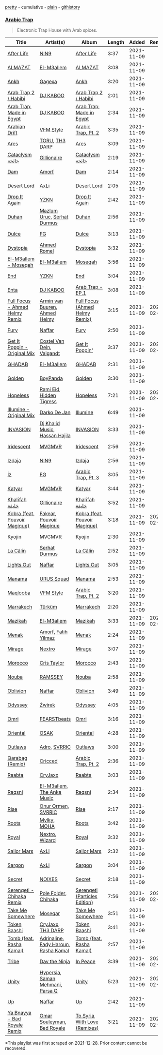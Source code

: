 [pretty](/playlists/pretty/37i9dQZF1DXcC6YLqj8ET8.md) - cumulative - [plain](/playlists/plain/37i9dQZF1DXcC6YLqj8ET8) - [githistory](https://github.githistory.xyz/mackorone/spotify-playlist-archive/blob/main/playlists/plain/37i9dQZF1DXcC6YLqj8ET8)

### [Arabic Trap](https://open.spotify.com/playlist/47hjr70tGR1mvbCMqz6RSX)

> Electronic Trap House with Arab spices.

| Title | Artist(s) | Album | Length | Added | Removed |
|---|---|---|---|---|---|
| [After Life](https://open.spotify.com/track/6f3C47PALxUOq7VjRSyx7M) | [NIN9](https://open.spotify.com/artist/0DJeag58upLxC4iA5Ju7MO) | [After Life](https://open.spotify.com/album/3mibBHWq5uBgzJnWGWtXgZ) | 3:37 | 2021-11-09 |  |
| [ALMAZAT](https://open.spotify.com/track/1l18f7daLQymXuUy6fQD6W) | [El\-M3allem](https://open.spotify.com/artist/7df2YdmQZRI6KvN3aowOMW) | [ALMAZAT](https://open.spotify.com/album/0s8UGDaOTmxfXDi1VAsowZ) | 3:08 | 2021-11-09 |  |
| [Ankh](https://open.spotify.com/track/4qg5zuCvEWTeOb3ON0qLuc) | [Gagexa](https://open.spotify.com/artist/5voQQxmOq6cYSOmXBHVg1y) | [Ankh](https://open.spotify.com/album/6Sz6N6aIGSh7R4pGfmVpD3) | 3:20 | 2021-11-09 |  |
| [Arab Trap 2 / Habibi](https://open.spotify.com/track/4tDlB4iuEuXaVOcDVh9N9v) | [DJ KABOO](https://open.spotify.com/artist/4XL8KSBe0v3k483R9Tv49Q) | [Arab Trap 2 / Habibi](https://open.spotify.com/album/2lItbZXFxyql2Y2brBCiba) | 2:01 | 2021-11-09 |  |
| [Arab Trap: Made in Egypt](https://open.spotify.com/track/2DBU3G7bYWcLKxKNtsXJ5h) | [DJ KABOO](https://open.spotify.com/artist/4XL8KSBe0v3k483R9Tv49Q) | [Arab Trap: Made in Egypt](https://open.spotify.com/album/2ZYdkTjXsKXajkPiwUTgQ7) | 2:34 | 2021-11-09 |  |
| [Arabian Drift](https://open.spotify.com/track/5qNdv1WPksgm2F87wzznPi) | [VFM Style](https://open.spotify.com/artist/4ulXFvFK1pjsKvk61NQtPF) | [Arabic Trap, Pt\. 2](https://open.spotify.com/album/3ssgRjMtcAE8F2pJhZ8MGk) | 3:35 | 2021-11-09 |  |
| [Ares](https://open.spotify.com/track/09Ltdtsh3FFIGAppCJj0HD) | [TORU](https://open.spotify.com/artist/7nKMI2etaVYFW6r9cTXKto), [TH3 DARP](https://open.spotify.com/artist/10W6SIbkGGVlY8yYrUxwmw) | [Ares](https://open.spotify.com/album/6ITmhXGA9NdbKI60F9N8Cx) | 3:09 | 2021-11-09 |  |
| [Cataclysm جائحة](https://open.spotify.com/track/55DEy5jBZJcm75JpGZTlyC) | [Gillionaire](https://open.spotify.com/artist/74rsMLFnDYIf54HLWuKAty) | [Cataclysm جائحة](https://open.spotify.com/album/5cO6vLIAow8tq0YX4NiD4I) | 2:19 | 2021-11-09 |  |
| [Dam](https://open.spotify.com/track/0ptmm2MFQXuGjWTix8yx9K) | [Amorf](https://open.spotify.com/artist/235rIOpga6eYnAP03JD444) | [Dam](https://open.spotify.com/album/5I15j6rtNdviAPqcTQ5SJn) | 2:14 | 2021-11-09 |  |
| [Desert Lord](https://open.spotify.com/track/4is2MePvKHSLOLmCEjTT0L) | [AxLi](https://open.spotify.com/artist/2C0w7wd8qZseBpEtfYPL56) | [Desert Lord](https://open.spotify.com/album/2v5mYReoKsPOoG5QCSTDbK) | 2:05 | 2021-11-09 |  |
| [Drop It Again](https://open.spotify.com/track/3PUjFJPKqz1j5MHV0MihsW) | [YZKN](https://open.spotify.com/artist/7mU3kpBBx4OCYdNJhjcKxy) | [Drop It Again](https://open.spotify.com/album/2DTyk0x1qem3lw71ZWVo9Q) | 2:42 | 2021-11-09 |  |
| [Duhan](https://open.spotify.com/track/1gAYsbY37gNkUVWKyHd7sb) | [Mazlum Uruc](https://open.spotify.com/artist/6SyaPdwoTrMGsWOsqeb5Av), [Serhat Durmus](https://open.spotify.com/artist/1R2iRWvuwwokMKGHirNGTD) | [Duhan](https://open.spotify.com/album/0iV9y3FuVHgqU6XH4PgGzc) | 2:56 | 2021-11-09 |  |
| [Dulce](https://open.spotify.com/track/6pROMUI7CBvoe6zhP85OjV) | [FG](https://open.spotify.com/artist/7dGG5t1lq8eRel7cRvLj0F) | [Dulce](https://open.spotify.com/album/01f58ABTNjb0quUNprou4v) | 3:13 | 2021-11-09 |  |
| [Dystopia](https://open.spotify.com/track/25N0bGioFvZgujpnpYH4qV) | [Ahmed Romel](https://open.spotify.com/artist/5hp5V0IfVuZWmYeUqomqEs) | [Dystopia](https://open.spotify.com/album/2OkBDPfWUdeDjsWumFazvZ) | 3:32 | 2021-11-09 |  |
| [El\-M3allem \- Moseqah](https://open.spotify.com/track/6G56HoNH8vgM5d0M8jmtSH) | [El\-M3allem](https://open.spotify.com/artist/7df2YdmQZRI6KvN3aowOMW) | [Moseqah](https://open.spotify.com/album/52xKCcZzaZZdgRuuHmaVlj) | 3:56 | 2021-11-09 |  |
| [End](https://open.spotify.com/track/78NWG8vFrAehpsCJr1SLvq) | [YZKN](https://open.spotify.com/artist/7mU3kpBBx4OCYdNJhjcKxy) | [End](https://open.spotify.com/album/6fcDKqZrJxK5OnJwPPnMJj) | 3:04 | 2021-11-09 |  |
| [Enta](https://open.spotify.com/track/1mRSA7bk3iEvAyKLXHL7bi) | [DJ KABOO](https://open.spotify.com/artist/4XL8KSBe0v3k483R9Tv49Q) | [Arab Trap \- EP.1](https://open.spotify.com/album/3dQpnLxtGSzIRi7TEA8MzC) | 3:08 | 2021-11-09 |  |
| [Full Focus \- Ahmed Helmy Remix](https://open.spotify.com/track/0muZu4qXeGPTCsSw9Hglnc) | [Armin van Buuren](https://open.spotify.com/artist/0SfsnGyD8FpIN4U4WCkBZ5), [Ahmed Helmy](https://open.spotify.com/artist/00k5zSa7jWCoEZ0e6tly9m) | [Full Focus \(Ahmed Helmy Remix\)](https://open.spotify.com/album/2ShVJZSHGhDez4kiR5cqHa) | 3:15 | 2021-11-09 | 2022-02-26 |
| [Fury](https://open.spotify.com/track/7M5p4AmILcIdq6oGJuQd4f) | [Naffar](https://open.spotify.com/artist/3QIEbSFF0qzlYo0EDcr7r9) | [Fury](https://open.spotify.com/album/2yi1kgX5WPvyb6S37ujxDW) | 2:50 | 2021-11-09 |  |
| [Get It Poppin \- Original Mix](https://open.spotify.com/track/0slgFvDaJE9xxF0IXQoe81) | [Costel Van Dein](https://open.spotify.com/artist/2yA021LnprERtbeHcjAquF), [Vaigandt](https://open.spotify.com/artist/2Yg9H6o3ge1uOiq3o4xLRk) | [Get It Poppin'](https://open.spotify.com/album/0sZMAjVIVLwP8sg5ptuh81) | 3:37 | 2021-11-09 | 2022-02-24 |
| [GHADAB](https://open.spotify.com/track/5xY9zklrXn7jmdJYJIXQDU) | [El\-M3allem](https://open.spotify.com/artist/7df2YdmQZRI6KvN3aowOMW) | [GHADAB](https://open.spotify.com/album/3CJnkIETq3FgJVHyfSSQZG) | 2:31 | 2021-11-09 |  |
| [Golden](https://open.spotify.com/track/6gItxgLiMUYV5n3ityPec4) | [BoyPanda](https://open.spotify.com/artist/5ef7ha77ippshsIdZzGnaN) | [Golden](https://open.spotify.com/album/214Aa5BZhPB2AUbXmBx59S) | 3:30 | 2021-11-09 |  |
| [Hopeless](https://open.spotify.com/track/1y8M13DKjsyJtyuQadwQmV) | [Rami Eid](https://open.spotify.com/artist/4fQqnIuVrFLegT0pBmZ5fm), [Hidden Tigress](https://open.spotify.com/artist/53ZEdEG4hThZtzjhfQRHEu) | [Hopeless](https://open.spotify.com/album/3fU4JzytCzFvYJ1QAaC5GS) | 7:21 | 2021-11-09 | 2022-02-27 |
| [Illumine \- Original Mix](https://open.spotify.com/track/3HvRFELeWQ5ib6G5w9wvJi) | [Darko De Jan](https://open.spotify.com/artist/4JMknrStbwkcRZavaIEjrA) | [Illumine](https://open.spotify.com/album/2eLdRmXRzyfdL2oXIT0qNH) | 6:49 | 2021-11-09 |  |
| [INVASION](https://open.spotify.com/track/32ab08QJ6UyJKqtCZNqiTh) | [Dj Khalid Music](https://open.spotify.com/artist/5iu1vM00YZHexw3A8dCdkt), [Hassan Hajila](https://open.spotify.com/artist/5HOFVs3MrexrlD9Vgapn54) | [INVASION](https://open.spotify.com/album/2zua6hf4PwprRmsUaS1ooj) | 3:33 | 2021-11-09 |  |
| [Iridescent](https://open.spotify.com/track/6mPv3AEn0hX8BK1NjQlrIh) | [MVGMVR](https://open.spotify.com/artist/4awPepWH6Qom61mJvUCe3u) | [Iridescent](https://open.spotify.com/album/0lx0Z2R9v6IAeEkn41YXig) | 2:56 | 2021-11-09 |  |
| [Izdaja](https://open.spotify.com/track/2oUAGVmjS4FMaHKxa7KQDh) | [NIN9](https://open.spotify.com/artist/0DJeag58upLxC4iA5Ju7MO) | [Izdaja](https://open.spotify.com/album/4JHBVlegmR6YPQxnGKuSTA) | 2:56 | 2021-11-09 |  |
| [İz](https://open.spotify.com/track/4FvTKZ0ZTuHcj9QZfWKlC9) | [FG](https://open.spotify.com/artist/7dGG5t1lq8eRel7cRvLj0F) | [Arabic Trap, Pt\. 3](https://open.spotify.com/album/3G3Ze4AlL2KMmbx4s19e9v) | 3:05 | 2021-11-09 |  |
| [Katyar](https://open.spotify.com/track/3CrDFdN7MKM3Mx9T3znBts) | [MVGMVR](https://open.spotify.com/artist/4awPepWH6Qom61mJvUCe3u) | [Katyar](https://open.spotify.com/album/5DYELPV7UQqMHVJ4JxaYhQ) | 3:44 | 2021-11-09 |  |
| [Khalīfah خليفة](https://open.spotify.com/track/6Tug6cAjUEfmKJvvrJcauP) | [Gillionaire](https://open.spotify.com/artist/74rsMLFnDYIf54HLWuKAty) | [Khalīfah خليفة](https://open.spotify.com/album/69U97qF3lUP5SUFSwzkbIV) | 3:52 | 2021-11-09 |  |
| [Kobra \(feat\. Pouvoir Magique\)](https://open.spotify.com/track/6JTUikvtPRHUhcg0K3eXid) | [Fakear](https://open.spotify.com/artist/4eFImh8D3F15dtZk0JQlpT), [Pouvoir Magique](https://open.spotify.com/artist/6jOzYw2JWxujmMIwwiAaEA) | [Kobra \(feat\. Pouvoir Magique\)](https://open.spotify.com/album/3TOeBRsAVOjxnP2bGU5aWx) | 3:18 | 2021-11-09 | 2022-02-27 |
| [Kyojin](https://open.spotify.com/track/3G6fFwzSObu9BS5XhkJzWA) | [MVGMVR](https://open.spotify.com/artist/4awPepWH6Qom61mJvUCe3u) | [Kyojin](https://open.spotify.com/album/4YQ0JrLRfkX96ssIe2mylq) | 2:30 | 2021-11-09 |  |
| [La Câlin](https://open.spotify.com/track/4wm54RgVLbAtk5v4A9I9x5) | [Serhat Durmus](https://open.spotify.com/artist/1R2iRWvuwwokMKGHirNGTD) | [La Câlin](https://open.spotify.com/album/1OzQ5JSUO7UqTeCgtzIrpH) | 2:52 | 2021-11-09 |  |
| [Lights Out](https://open.spotify.com/track/7DKBMH4BQ18GAWYtqpjGhE) | [Naffar](https://open.spotify.com/artist/3QIEbSFF0qzlYo0EDcr7r9) | [Lights Out](https://open.spotify.com/album/0y2PgWYSdanYnwxSmIW64U) | 3:05 | 2021-11-09 |  |
| [Manama](https://open.spotify.com/track/2IiNgBjUpVl06PPgjhTP2x) | [URUS Squad](https://open.spotify.com/artist/2bRnKEAk11EOei6FppGcto) | [Manama](https://open.spotify.com/album/585HAjkmk1LL2ceEdzOCQm) | 2:53 | 2021-11-09 |  |
| [Maqlooba](https://open.spotify.com/track/2APpdfoLJELmv3sh8T4Ve8) | [VFM Style](https://open.spotify.com/artist/4ulXFvFK1pjsKvk61NQtPF) | [Arabic Trap, Pt\. 2](https://open.spotify.com/album/3ssgRjMtcAE8F2pJhZ8MGk) | 3:20 | 2021-11-09 |  |
| [Marrakech](https://open.spotify.com/track/42bzfcGVgYcpjo2kebQZXh) | [Türküm](https://open.spotify.com/artist/6OmEJA1myxyRYNgU016xHY) | [Marrakech](https://open.spotify.com/album/7xQd6Ieb1fD6prQWJyOGbv) | 2:20 | 2021-11-09 |  |
| [Mazikah](https://open.spotify.com/track/0fkbXZEqvcaJipXpgsKXBn) | [El\-M3allem](https://open.spotify.com/artist/7df2YdmQZRI6KvN3aowOMW) | [Mazikah](https://open.spotify.com/album/1N4z2tg7JhxoUqjNn7pJIt) | 3:33 | 2021-11-09 | 2022-02-28 |
| [Menak](https://open.spotify.com/track/2Mma8mPkMGvFljxKORvySU) | [Amorf](https://open.spotify.com/artist/235rIOpga6eYnAP03JD444), [Fatih Yilmaz](https://open.spotify.com/artist/0lxzzzW6U4V4vfRnsl4Z9n) | [Menak](https://open.spotify.com/album/3OAa3rZQFhA37EPn9mGMic) | 2:24 | 2021-11-09 |  |
| [Mirage](https://open.spotify.com/track/7mjsDtb6oMFXi6IL069UED) | [Nextro](https://open.spotify.com/artist/6Y63ciwphfXsHoWQOur7gq) | [Mirage](https://open.spotify.com/album/4XLJx1Q55pQ80Pp0krcLlb) | 3:07 | 2021-11-09 |  |
| [Morocco](https://open.spotify.com/track/19pxMtNvRkNPYqoaCtCR5l) | [Cris Taylor](https://open.spotify.com/artist/35IHRUK5Kx426lQ2KeIB0o) | [Morocco](https://open.spotify.com/album/1kP5zGZ3TdujqaBRgzp3FQ) | 2:43 | 2021-11-09 |  |
| [Nouba](https://open.spotify.com/track/1mlJgASSQPfbhryiYlgbTg) | [RAMSSEY](https://open.spotify.com/artist/7etLZ7TIK2RgDuArlZfCRk) | [Nouba](https://open.spotify.com/album/4rwwa6ZVK3K8MuGbopfXi7) | 2:58 | 2021-11-09 |  |
| [Oblivion](https://open.spotify.com/track/03Rac7rITePpSgheEsFoMz) | [Naffar](https://open.spotify.com/artist/3QIEbSFF0qzlYo0EDcr7r9) | [Oblivion](https://open.spotify.com/album/396e5sssz75hqSyu6lg2BH) | 3:49 | 2021-11-09 |  |
| [Odyssey](https://open.spotify.com/track/2R2H8r2X1MCJFvvLx6DYZy) | [Żwirek](https://open.spotify.com/artist/4PCOizPKIqh6TnlGcx3mDb) | [Odyssey](https://open.spotify.com/album/4z1b97XrbtSt3iz5qgwBfJ) | 4:05 | 2021-11-09 |  |
| [Omri](https://open.spotify.com/track/33XbI355jYdBpCabA0wp6U) | [FEARSTbeats](https://open.spotify.com/artist/4MhTe1Q9Y811m4EjaTbf2w) | [Omri](https://open.spotify.com/album/56vp0qNFa0zIsdW7D2iaUL) | 3:16 | 2021-11-09 |  |
| [Oriental](https://open.spotify.com/track/1C3PeqYtCFVFxUBdFZoxeT) | [OSAK](https://open.spotify.com/artist/7E52EFOelXp541PpFcbtrf) | [Oriental](https://open.spotify.com/album/3L45kcBwrsdrjQDiNdHEqk) | 4:28 | 2021-11-09 |  |
| [Outlaws](https://open.spotify.com/track/3BUFuwaRaRDc2GIKNVkwmI) | [Adro](https://open.spotify.com/artist/10a0MPE26mGGv05Exvb1uN), [SVRRIC](https://open.spotify.com/artist/0itkMyNqHAzIlNwOmmET1E) | [Outlaws](https://open.spotify.com/album/3VqqDh5hse1mGK6Vi7HMxV) | 3:00 | 2021-11-09 |  |
| [Qarabag \(Remix\)](https://open.spotify.com/track/6AyqrV9DSKFmEqZxjjnh7E) | [Cricced](https://open.spotify.com/artist/535cving7nSQvOkrzJSKFy) | [Arabic Trap, Pt\. 2](https://open.spotify.com/album/3ssgRjMtcAE8F2pJhZ8MGk) | 2:36 | 2021-11-09 |  |
| [Raabta](https://open.spotify.com/track/2IEzElQ5KAtXDoJAGixG2R) | [CryJaxx](https://open.spotify.com/artist/4FidvjA9dxE6bhpHGC6ns9) | [Raabta](https://open.spotify.com/album/3V1Oc07lftQBCVzijCE01A) | 3:03 | 2021-11-09 |  |
| [Raqsni](https://open.spotify.com/track/0sVmHjhJDCR8BCh2dwWRjb) | [El\-M3allem](https://open.spotify.com/artist/7df2YdmQZRI6KvN3aowOMW), [The Anka Music](https://open.spotify.com/artist/5YXi3lEh6AvClD3yzgsRdR) | [Raqsni](https://open.spotify.com/album/3SnQhoe2qBBiB8k9ZFUbde) | 2:34 | 2021-11-09 |  |
| [Rise](https://open.spotify.com/track/06VL0LPGJodM9Kq7j2mpcu) | [Onur Ormen](https://open.spotify.com/artist/45YI93cvo54OYOBHiNI9zL), [SVRRIC](https://open.spotify.com/artist/0itkMyNqHAzIlNwOmmET1E) | [Rise](https://open.spotify.com/album/6TfsBtepltkzcQIKSSkXnF) | 2:17 | 2021-11-09 |  |
| [Roots](https://open.spotify.com/track/1yRyJyB90a0YiaogagFXfx) | [Mylky](https://open.spotify.com/artist/1z4ZloK1NRO7W0Dp10G5k2), [MOHA](https://open.spotify.com/artist/3BIZZwkg3BMGyVkwROZ5qK) | [Roots](https://open.spotify.com/album/0IbRugL7qPDVyD2AmWNhmk) | 3:42 | 2021-11-09 |  |
| [Royal](https://open.spotify.com/track/4M92m8y6WXm0xHzWBY3tJJ) | [Nextro](https://open.spotify.com/artist/6Y63ciwphfXsHoWQOur7gq), [Wizard](https://open.spotify.com/artist/0tCxvv05YgEzpyn3uIA7iM) | [Royal](https://open.spotify.com/album/4egsetbw3T8yB4eT39kHkY) | 3:32 | 2021-11-09 |  |
| [Sailor Mars](https://open.spotify.com/track/38n8scVMRubWOn1rIN2hfr) | [AxLi](https://open.spotify.com/artist/2C0w7wd8qZseBpEtfYPL56) | [Sailor Mars](https://open.spotify.com/album/4Ql6PbVf1kgd4g22lWdgf7) | 2:32 | 2021-11-09 |  |
| [Sargon](https://open.spotify.com/track/4BLFw6EbBWHvKe7uTokPe5) | [AxLi](https://open.spotify.com/artist/2C0w7wd8qZseBpEtfYPL56) | [Sargon](https://open.spotify.com/album/1UmnrooK6HERWjfZsPbSDl) | 3:04 | 2021-11-09 |  |
| [Secret](https://open.spotify.com/track/3pssrlLEYML2bdUvvfTc3B) | [NOIXES](https://open.spotify.com/artist/4YeITwoqeIks45gELm488B) | [Secret](https://open.spotify.com/album/2YYYXlp6a5nga72Qaf5TOH) | 2:18 | 2021-11-09 |  |
| [Serengeti \- Chihaka Remix](https://open.spotify.com/track/4OdRW0NHk3YEomB1yQvcUz) | [Pole Folder](https://open.spotify.com/artist/6wRhh29ZNdh6Aq8nKd4aDr), [Chihaka](https://open.spotify.com/artist/7FRiCnyEVWqX5TywH7p622) | [Serengeti \(Particles Edition\)](https://open.spotify.com/album/2iNIwGPgRMHJR2256l23GH) | 7:56 | 2021-11-09 | 2022-02-24 |
| [Take Me Somewhere](https://open.spotify.com/track/2QrmjU8xddWZMy1OVYWEwa) | [Moseqar](https://open.spotify.com/artist/5fHVckjK8GV0abZUYPt3kH) | [Take Me Somewhere](https://open.spotify.com/album/3hm9SMWeXuKiSxmXoSklA1) | 3:51 | 2021-11-09 |  |
| [Token Baashi](https://open.spotify.com/track/39qUZ7zIlDXziDOvRE2UCN) | [CryJaxx](https://open.spotify.com/artist/4FidvjA9dxE6bhpHGC6ns9), [TH3 DARP](https://open.spotify.com/artist/10W6SIbkGGVlY8yYrUxwmw) | [Token Baashi](https://open.spotify.com/album/0C2K0s3mOC7lvSoCRWmb9f) | 3:41 | 2021-11-09 |  |
| [Tomb \(feat\. Rasha Kamal\)](https://open.spotify.com/track/4Ilhu67UnrkeG5gtGytsij) | [Adrinaline](https://open.spotify.com/artist/3v3DkyxS6vk3Je2Uk1unJn), [Fady Haroun](https://open.spotify.com/artist/1D2jk1MgsTms2iiJgNRXdV), [Rasha Kamal](https://open.spotify.com/artist/5iLDAAxXFGVIrUO0l77i8X) | [Tomb \(feat\. Rasha Kamal\)](https://open.spotify.com/album/4CxRw7HbgNHvzU3aomYs7J) | 2:57 | 2021-11-09 |  |
| [Tribe](https://open.spotify.com/track/3A1fJKVctpV28WnnW5xOsX) | [Dav the Ninja](https://open.spotify.com/artist/0Ddd55lzvz41th2dA7Limg) | [In Peace](https://open.spotify.com/album/6c1b7pIkqXWuE5HqGOXj7p) | 3:39 | 2021-11-09 | 2022-02-28 |
| [Unity](https://open.spotify.com/track/21YIVa2yIkwPXAQ7HxheUF) | [Hypersia](https://open.spotify.com/artist/0J7xP06wlFNZdFuSyev5jp), [Saman Mehmani](https://open.spotify.com/artist/37E7gpurZftsqEvqXkflz6), [Parsa Q](https://open.spotify.com/artist/3zmGD72DUHMMrySR1cnGZZ) | [Unity](https://open.spotify.com/album/62S1qNPlGk3XgbeeTFckkN) | 5:23 | 2021-11-09 | 2022-02-28 |
| [Up](https://open.spotify.com/track/3aQ1FibqovngIl7WmQYgWC) | [Naffar](https://open.spotify.com/artist/3QIEbSFF0qzlYo0EDcr7r9) | [Up](https://open.spotify.com/album/40FRIOXfDACAYFUMrygBxW) | 2:42 | 2021-11-09 |  |
| [Ya Bnayya \- Bad Royale Remix](https://open.spotify.com/track/54w6HSR0vBATL3XLN6KW7K) | [Omar Souleyman](https://open.spotify.com/artist/11dMqVZY4PHgVL80tejvHK), [Bad Royale](https://open.spotify.com/artist/7kHe4uFK1KQFqMRP7td4mS) | [To Syria, With Love \(Remixes\)](https://open.spotify.com/album/62vdZUBIHbEDWjphdWj0og) | 3:21 | 2021-11-09 | 2022-02-28 |

\*This playlist was first scraped on 2021-12-28. Prior content cannot be recovered.